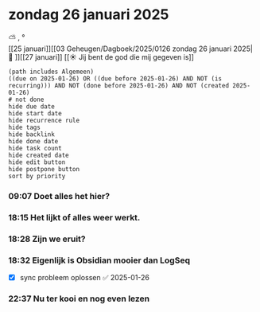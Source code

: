 # zondag 26 januari 2025

⛅ , °<br>[[25 januari]][[03 Geheugen/Dagboek/2025/0126 zondag 26 januari 2025| 📓 ]][[27 januari]]
[[☀️ Jij bent de god die mij gegeven is]]
```tasks
(path includes Algemeen)
((due on 2025-01-26) OR ((due before 2025-01-26) AND NOT (is recurring))) AND NOT (done before 2025-01-26) AND NOT (created 2025-01-26)
# not done
hide due date
hide start date
hide recurrence rule
hide tags
hide backlink
hide done date
hide task count
hide created date
hide edit button
hide postpone button 
sort by priority 
```
### 09:07  Doet alles het hier?
### 18:15 Het lijkt of alles weer werkt. 
### 18:28 Zijn we eruit?  
### 18:32 Eigenlijk is Obsidian mooier dan LogSeq  
- [x] sync probleem oplossen ✅ 2025-01-26
### 22:37 Nu ter kooi en nog even lezen